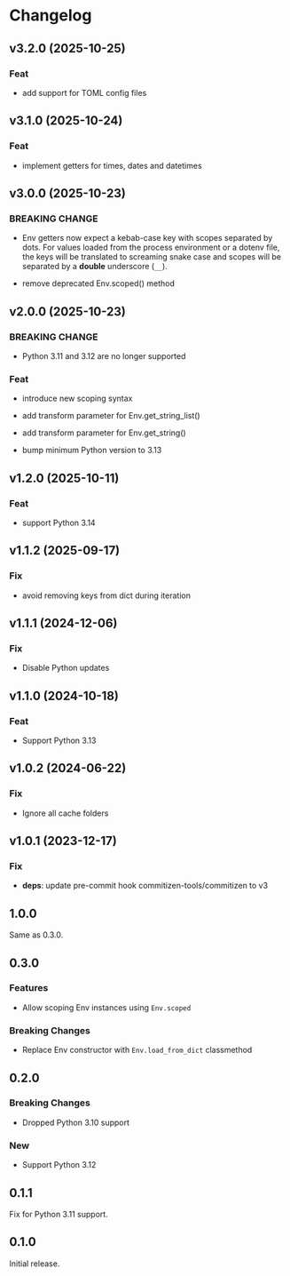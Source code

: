 # Changelog

## v3.2.0 (2025-10-25)

### Feat

- add support for TOML config files

## v3.1.0 (2025-10-24)

### Feat

- implement getters for times, dates and datetimes

## v3.0.0 (2025-10-23)

### BREAKING CHANGE

- Env getters now expect a kebab-case key with scopes
separated by dots. For values loaded from the process environment or a
dotenv file, the keys will be translated to screaming snake case and
scopes will be separated by a **double** underscore (`__`).


- remove deprecated Env.scoped() method

## v2.0.0 (2025-10-23)

### BREAKING CHANGE

- Python 3.11 and 3.12 are no longer supported

### Feat

- introduce new scoping syntax
- add transform parameter for Env.get_string_list()
- add transform parameter for Env.get_string()


- bump minimum Python version to 3.13

## v1.2.0 (2025-10-11)

### Feat

- support Python 3.14

## v1.1.2 (2025-09-17)

### Fix

- avoid removing keys from dict during iteration

## v1.1.1 (2024-12-06)

### Fix

- Disable Python updates

## v1.1.0 (2024-10-18)

### Feat

- Support Python 3.13

## v1.0.2 (2024-06-22)

### Fix

- Ignore all cache folders

## v1.0.1 (2023-12-17)

### Fix

- **deps**: update pre-commit hook commitizen-tools/commitizen to v3

## 1.0.0

Same as 0.3.0.

## 0.3.0

### Features

- Allow scoping Env instances using `Env.scoped`

### Breaking Changes

- Replace Env constructor with `Env.load_from_dict` classmethod

## 0.2.0

### Breaking Changes

- Dropped Python 3.10 support

### New

- Support Python 3.12

## 0.1.1

Fix for Python 3.11 support.

## 0.1.0

Initial release.
